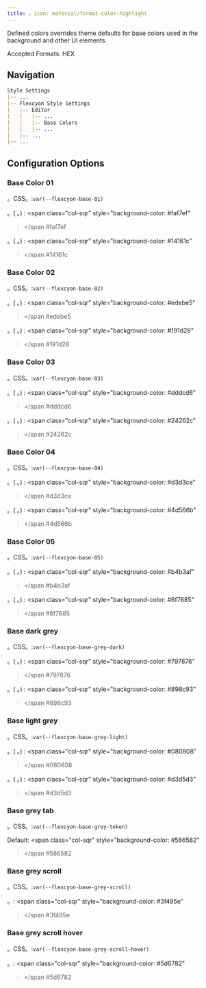 ```yaml
---
title: 。icon: material/format-color-highlight
---
```


Defined colors overrides theme defaults for base colors used in the background 
and other UI elements.

Accepted Formats: HEX

## Navigation

```md
Style Settings
|-- ...
|-- Flexcyon Style Settings
|   |-- Editor
|   |   |-- ...
|   |   |-- Base Colors
|   |   |-- ...
|   |-- ...
|-- ...
```

## Configuration Options

### Base Color 01

。CSS。:`var(--flexcyon-base-01)`

。( 。) :
<span class="col-sqr" style="background-color: #faf7ef"
></span
>  #faf7ef

。( 。) :
<span class="col-sqr" style="background-color: #14161c"
></span
> #14161c

### Base Color 02

。CSS。:`var(--flexcyon-base-02)`

。( 。) :
<span class="col-sqr" style="background-color: #edebe5"
></span
> #edebe5

。( 。) :
<span class="col-sqr" style="background-color: #191d28"
></span
> #191d28

### Base Color 03

。CSS。:`var(--flexcyon-base-03)`

。( 。) :
<span class="col-sqr" style="background-color: #dddcd6"
></span
> #dddcd6

。( 。) :
<span class="col-sqr" style="background-color: #24262c"
></span
> #24262c

### Base Color 04

。CSS。:`var(--flexcyon-base-04)`

。( 。) :
<span class="col-sqr" style="background-color: #d3d3ce"
></span
> #d3d3ce

。( 。) :
<span class="col-sqr" style="background-color: #4d566b"
></span
> #4d566b

### Base Color 05

。CSS。:`var(--flexcyon-base-05)`

。( 。) :
<span class="col-sqr" style="background-color: #b4b3af"
></span
> #b4b3af

。( 。) :
<span class="col-sqr" style="background-color: #6f7685"
></span
> #6f7685

### Base dark grey

。CSS。:`var(--flexcyon-base-grey-dark)`

。( 。) :
<span class="col-sqr" style="background-color: #797876"
></span
> #797876

。( 。) :
<span class="col-sqr" style="background-color: #898c93"
></span
> #898c93

### Base light grey

。CSS。:`var(--flexcyon-base-grey-light)`

。( 。) :
<span class="col-sqr" style="background-color: #080808"
></span
> #080808

。( 。) :
<span class="col-sqr" style="background-color: #d3d5d3"
></span
> #d3d5d3

### Base grey tab

。CSS。:`var(--flexcyon-base-grey-token)`

Default:
<span class="col-sqr" style="background-color: #586582"
></span
> #586582

### Base grey scroll 

。CSS。:`var(--flexcyon-base-grey-scroll)`

。:
<span class="col-sqr" style="background-color: #3f495e"
></span
> #3f495e

### Base grey scroll hover

。CSS。:`var(--flexcyon-base-grey-scroll-hover)`

。:
<span class="col-sqr" style="background-color: #5d6782"
></span
> #5d6782

